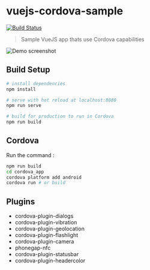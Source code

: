 # vuejs-cordova-sample

[![Build Status](https://travis-ci.org/c4software/vuejs-cordova-sample.svg?branch=master)](https://travis-ci.org/c4software/vuejs-cordova-sample)

> Sample VueJS app thats use Cordova capabilities

![Demo screenshot](demo.png)

## Build Setup

```bash
# install dependencies
npm install

# serve with hot reload at localhost:8080
npm run serve

# build for production to run in Cordova
npm run build

```

## Cordova

Run the command :

```sh
npm run build
cd cordova_app
cordova platform add android
cordova run # or build
```

## Plugins

- cordova-plugin-dialogs
- cordova-plugin-vibration
- cordova-plugin-geolocation
- cordova-plugin-flashlight
- cordova-plugin-camera
- phonegap-nfc
- cordova-plugin-statusbar
- cordova-plugin-headercolor
